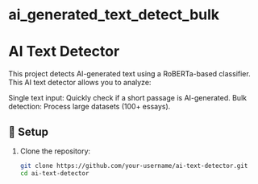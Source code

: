 # ai_generated_text_detect_bulk

# AI Text Detector 

This project detects AI-generated text using a RoBERTa-based classifier.
This AI text detector allows you to analyze:

Single text input: Quickly check if a short passage is AI-generated.
Bulk detection: Process large datasets (100+ essays).

## 📌 Setup

1. Clone the repository:
   ```sh
   git clone https://github.com/your-username/ai-text-detector.git
   cd ai-text-detector
